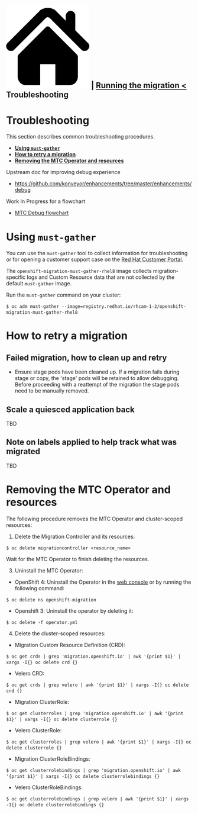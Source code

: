[![Home](https://github.com/redhat-cop/openshift-migration-best-practices/raw/master/images/home.png)](./README.md) | [Running the migration <](./running-the-migration.md) Troubleshooting
---
# Troubleshooting

This section describes common troubleshooting procedures.

* **[Using `must-gather`](#using-must-gather)**
* **[How to retry a migration](#how-to-retry-a-migration)**
* **[Removing the MTC Operator and resources](#removing-the-mtc-operator-and-resources)**

Upstream doc for improving debug experience
* https://github.com/konveyor/enhancements/tree/master/enhancements/debug

Work In Progress for a flowchart
* [MTC Debug flowchart](https://app.lucidchart.com/documents/view/d0907ce1-ccf1-4226-86eb-e5332f9d42a4/0_0)

# Using `must-gather`

You can use the `must-gather` tool to collect information for troubleshooting or for opening a customer support case on the [Red Hat Customer Portal](https://access.redhat.com/).

The `openshift-migration-must-gather-rhel8` image collects migration-specific logs and Custom Resource data that are not collected by the default `must-gather` image.

Run the `must-gather` command on your cluster:
````
$ oc adm must-gather --image=registry.redhat.io/rhcam-1-2/openshift-migration-must-gather-rhel8
````

# How to retry a migration

## Failed migration, how to clean up and retry
* Ensure stage pods have been cleaned up.  If a migration fails during stage or copy, the 'stage' pods will be retained to allow debugging.  Before proceeding with a reattempt of the migration the stage pods need to be manually removed.

## Scale a quiesced application back

TBD

## Note on labels applied to help track what was migrated

TBD

# Removing the MTC Operator and resources

The following procedure removes the MTC Operator and cluster-scoped resources:

1. Delete the Migration Controller and its resources:
  ```` 
  $ oc delete migrationcontroller <resource_name>
  ````
  Wait for the MTC Operator to finish deleting the resources.

3. Uninstall the MTC Operator:
  * OpenShift 4: Uninstall the Operator in the [web console](https://docs.openshift.com/container-platform/4.5/operators/olm-deleting-operators-from-cluster.html) or by running the following command: 
  ````
  $ oc delete ns openshift-migration
  ````
  * Openshift 3: Uninstall the operator by deleting it:
  ````
  $ oc delete -f operator.yml
  ````

4. Delete the cluster-scoped resources:

  * Migration Custom Resource Definition (CRD):
  ````
  $ oc get crds | grep 'migration.openshift.io' | awk '{print $1}' | xargs -I{} oc delete crd {}
  ````  
  * Velero CRD:
  ````
  $ oc get crds | grep velero | awk '{print $1}' | xargs -I{} oc delete crd {}
  ````  
  * Migration ClusterRole:
  ````
  $ oc get clusterroles | grep 'migration.openshift.io' | awk '{print $1}' | xargs -I{} oc delete clusterrole {}
  ````  
  * Velero ClusterRole:
  ````
  $ oc get clusterroles | grep velero | awk '{print $1}' | xargs -I{} oc delete clusterrole {}
  ````  
  * Migration ClusterRoleBindings:
  ````
  $ oc get clusterrolebindings | grep 'migration.openshift.io' | awk '{print $1}' | xargs -I{} oc delete clusterrolebindings {}
  ````  
  * Velero ClusterRoleBindings:
  ````
  $ oc get clusterrolebindings | grep velero | awk '{print $1}' | xargs -I{} oc delete clusterrolebindings {}
  ```` 

